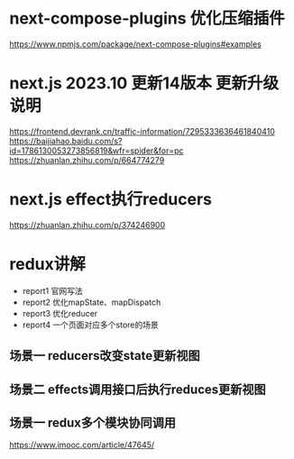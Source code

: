 # next-compose-plugins 优化压缩插件
https://www.npmjs.com/package/next-compose-plugins#examples

# next.js 2023.10 更新14版本 更新升级说明
https://frontend.devrank.cn/traffic-information/7295333636461840410
https://baijiahao.baidu.com/s?id=1786130053273856819&wfr=spider&for=pc
https://zhuanlan.zhihu.com/p/664774279

# next.js effect执行reducers
https://zhuanlan.zhihu.com/p/374246900


# redux讲解

- report1 官网写法
- report2 优化mapState、mapDispatch
- report3 优化reducer
- report4 一个页面对应多个store的场景

## 场景一 reducers改变state更新视图
## 场景二  effects调用接口后执行reduces更新视图
## 场景一  redux多个模块协同调用
https://www.imooc.com/article/47645/

